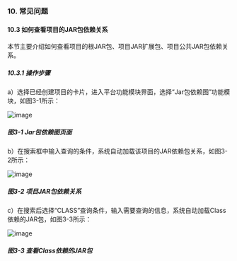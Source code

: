 ### 10. 常见问题

#### 10.3 如何查看项目的JAR包依赖关系

本节主要介绍如何查看项目的根JAR包、项目JAR扩展包、项目公共JAR包依赖关系。

##### 10.3.1 操作步骤

a）选择已经创建项目的卡片，进入平台功能模块界面，选择“Jar包依赖图”功能模块，如图3-1所示：

![image](https://user-images.githubusercontent.com/79617492/174048934-cad9c2fd-c6db-40f9-b542-f18b948d8751.png)

##### 图3-1 Jar包依赖图页面

b）在搜索框中输入查询的条件，系统自动加载该项目的JAR依赖包关系，如图3-2所示：

![image](https://user-images.githubusercontent.com/79617492/174048948-3be52f2f-6944-4d98-9079-69f7dcf2041a.png)

##### 图3-2 项目JAR包依赖关系

c）在搜索后选择“CLASS”查询条件，输入需要查询的信息，系统自动加载Class依赖的JAR包，如图3-3所示：

![image](https://user-images.githubusercontent.com/79617492/174048963-f6dacbe5-a79a-4813-873b-30cb0572cd14.png)

##### 图3-3 查看Class依赖的JAR包
